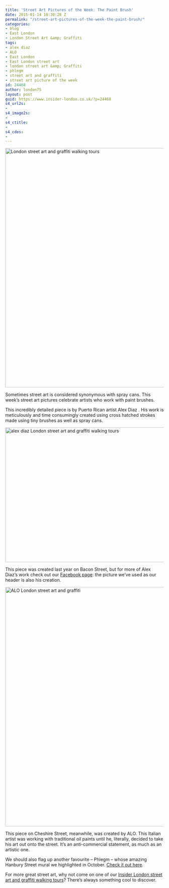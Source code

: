 ```yaml
---
title: 'Street Art Pictures of the Week: The Paint Brush'
date: 2015-01-14 10:30:28 Z
permalink: "/street-art-pictures-of-the-week-the-paint-brush/"
categories:
- blog
- East London
- London Street Art &amp; Graffiti
tags:
- alex diaz
- ALO
- East London
- East London street art
- london street art &amp; Graffiti
- phlegm
- street art and graffiti
- street art picture of the week
id: 24468
author: london75
layout: post
guid: https://www.insider-london.co.uk/?p=24468
s4_url2s:
- 
s4_image2s:
- 
s4_ctitle:
- 
s4_cdes:
- 
---
```


<img class="aligncenter wp-image-24470 size-full" src="/wp-content/uploads/2015/01/17a_mini.jpg" alt="London street art and graffiti walking tours" width="569" height="759" />

Sometimes street art is considered synonymous with spray cans. This week&#8217;s street art pictures celebrate artists who work with paint brushes.

This incredibly detailed piece is by Puerto Rican artist Alex Diaz . His work is meticulously and time consumingly created using cross hatched strokes made using tiny brushes as well as spray cans.

<img class="aligncenter wp-image-24471 size-full" src="/wp-content/uploads/2015/01/17b_mini.jpg" alt="alex diaz London street art and graffiti walking tours" width="569" height="427" />

This piece was created last year on Bacon Street, but for more of Alex Diaz&#8217;s work check out our <a href="https://www.facebook.com/insiderlondon" target="_blank">Facebook page</a>: the picture we&#8217;ve used as our header is also his creation.

<img class="aligncenter wp-image-24472 size-full" src="/wp-content/uploads/2015/01/14_mini.jpg" alt="ALO London street art and graffiti" width="569" height="759" />

This piece on Cheshire Street, meanwhile, was created by ALO. This Italian artist was working with traditional oil paints until he, literally, decided to take his art out onto the street. It&#8217;s an anti-commercial statement, as much as an artistic one.

We should also flag up another favourite &#8211; Phlegm &#8211; whose amazing Hanbury Street mural we highlighted in October. <a href="/street-art-picture-of-the-week-phlegm-hanbury-street/" target="_blank">Check it out here</a>.

For more great street art, why not come on one of our <a href="https://www.insider-london.co.uk/london-graffiti-artists-walking-tours/" target="_blank">Insider London street art and graffiti walking tours</a>? There&#8217;s always something cool to discover.